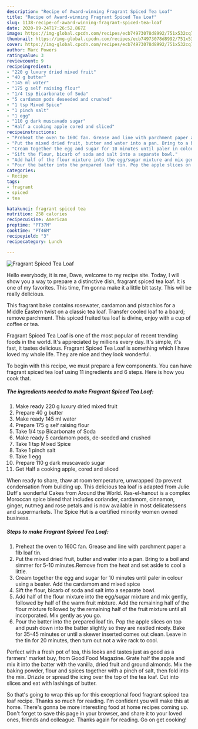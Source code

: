 ```yaml
---
description: "Recipe of Award-winning Fragrant Spiced Tea Loaf"
title: "Recipe of Award-winning Fragrant Spiced Tea Loaf"
slug: 1138-recipe-of-award-winning-fragrant-spiced-tea-loaf
date: 2020-09-24T17:26:52.867Z
image: https://img-global.cpcdn.com/recipes/ecb74973078d8992/751x532cq70/fragrant-spiced-tea-loaf-recipe-main-photo.jpg
thumbnail: https://img-global.cpcdn.com/recipes/ecb74973078d8992/751x532cq70/fragrant-spiced-tea-loaf-recipe-main-photo.jpg
cover: https://img-global.cpcdn.com/recipes/ecb74973078d8992/751x532cq70/fragrant-spiced-tea-loaf-recipe-main-photo.jpg
author: Marc Powers
ratingvalue: 3
reviewcount: 9
recipeingredient:
- "220 g luxury dried mixed fruit"
- "40 g butter"
- "145 ml water"
- "175 g self raising flour"
- "1/4 tsp Bicarbonate of Soda"
- "5 cardamom pods deseeded and crushed"
- "1 tsp Mixed Spice"
- "1 pinch salt"
- "1 egg"
- "110 g dark muscavado sugar"
- "Half a cooking apple cored and sliced"
recipeinstructions:
- "Preheat the oven to 160C fan. Grease and line with parchment paper a 1lb loaf tin."
- "Put the mixed dried fruit, butter and water into a pan. Bring to a boil and simmer for 5-10 minutes.Remove from the heat and set aside to cool a little."
- "Cream together the egg and sugar for 10 minutes until paler in colour using a beater. Add the cardamom and mixed spice"
- "Sift the flour, bicarb of soda and salt into a separate bowl."
- "Add half of the flour mixture into the egg/sugar mixture and mix gently, followed by half of the warm fruit mixture. Add the remaining half of the flour mixture followed by the remaining half of the fruit mixture until all incorporated. Mix gently as you go."
- "Pour the batter into the prepared loaf tin. Pop the apple slices on top and push down into the batter slightly so they are nestled nicely. Bake for 35-45 minutes or until a skewer inserted comes out clean. Leave in the tin for 20 minutes, then turn out not a wire rack to cool."
categories:
- Recipe
tags:
- fragrant
- spiced
- tea

katakunci: fragrant spiced tea 
nutrition: 258 calories
recipecuisine: American
preptime: "PT37M"
cooktime: "PT46M"
recipeyield: "3"
recipecategory: Lunch

---
```



![Fragrant Spiced Tea Loaf](https://img-global.cpcdn.com/recipes/ecb74973078d8992/751x532cq70/fragrant-spiced-tea-loaf-recipe-main-photo.jpg)

Hello everybody, it is me, Dave, welcome to my recipe site. Today, I will show you a way to prepare a distinctive dish, fragrant spiced tea loaf. It is one of my favorites. This time, I'm gonna make it a little bit tasty. This will be really delicious.

This fragrant bake contains rosewater, cardamon and pistachios for a Middle Eastern twist on a classic tea loaf. Transfer cooled loaf to a board; remove parchment. This spiced fruited tea loaf is divine, enjoy with a cup of coffee or tea.

Fragrant Spiced Tea Loaf is one of the most popular of recent trending foods in the world. It's appreciated by millions every day. It's simple, it's fast, it tastes delicious. Fragrant Spiced Tea Loaf is something which I have loved my whole life. They are nice and they look wonderful.


To begin with this recipe, we must prepare a few components. You can have fragrant spiced tea loaf using 11 ingredients and 6 steps. Here is how you cook that.

<!--inarticleads1-->

##### The ingredients needed to make Fragrant Spiced Tea Loaf:

1. Make ready 220 g luxury dried mixed fruit
1. Prepare 40 g butter
1. Make ready 145 ml water
1. Prepare 175 g self raising flour
1. Take 1/4 tsp Bicarbonate of Soda
1. Make ready 5 cardamom pods, de-seeded and crushed
1. Take 1 tsp Mixed Spice
1. Take 1 pinch salt
1. Take 1 egg
1. Prepare 110 g dark muscavado sugar
1. Get Half a cooking apple, cored and sliced


When ready to share, thaw at room temperature, unwrapped (to prevent condensation from building up. This delicious tea loaf is adapted from Julie Duff&#39;s wonderful Cakes from Around the World. Ras-el-hanout is a complex Moroccan spice blend that includes coriander, cardamom, cinnamon, ginger, nutmeg and rose petals and is now available in most delicatessens and supermarkets. The Spice Hut is a certified minority women owned business. 

<!--inarticleads2-->

##### Steps to make Fragrant Spiced Tea Loaf:

1. Preheat the oven to 160C fan. Grease and line with parchment paper a 1lb loaf tin.
1. Put the mixed dried fruit, butter and water into a pan. Bring to a boil and simmer for 5-10 minutes.Remove from the heat and set aside to cool a little.
1. Cream together the egg and sugar for 10 minutes until paler in colour using a beater. Add the cardamom and mixed spice
1. Sift the flour, bicarb of soda and salt into a separate bowl.
1. Add half of the flour mixture into the egg/sugar mixture and mix gently, followed by half of the warm fruit mixture. Add the remaining half of the flour mixture followed by the remaining half of the fruit mixture until all incorporated. Mix gently as you go.
1. Pour the batter into the prepared loaf tin. Pop the apple slices on top and push down into the batter slightly so they are nestled nicely. Bake for 35-45 minutes or until a skewer inserted comes out clean. Leave in the tin for 20 minutes, then turn out not a wire rack to cool.


Perfect with a fresh pot of tea, this looks and tastes just as good as a farmers&#39; market buy, from Good Food Magazine. Grate half the apple and mix it into the batter with the vanilla, dried fruit and ground almonds. Mix the baking powder, flour and spices together with a pinch of salt, then fold into the mix. Drizzle or spread the icing over the top of the tea loaf. Cut into slices and eat with lashings of butter. 

So that's going to wrap this up for this exceptional food fragrant spiced tea loaf recipe. Thanks so much for reading. I'm confident you will make this at home. There's gonna be more interesting food at home recipes coming up. Don't forget to save this page in your browser, and share it to your loved ones, friends and colleague. Thanks again for reading. Go on get cooking!
